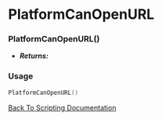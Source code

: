 # PlatformCanOpenURL

### PlatformCanOpenURL()
- ***Returns:*** 

### Usage

```Lua
PlatformCanOpenURL()
```


[Back To Scripting Documentation](../README.md)
